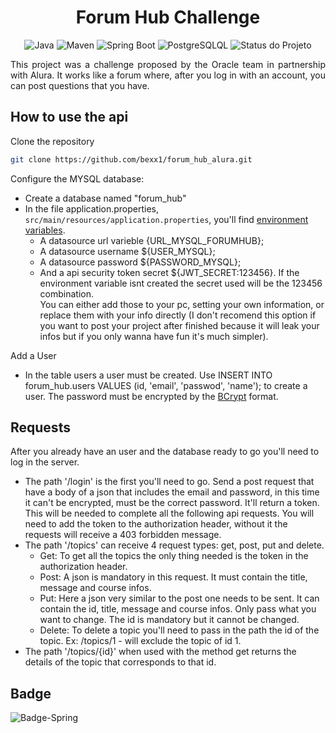 <h1 align="center">Forum Hub Challenge</h1>

<p align="center">
  <img alt="Java" src="https://img.shields.io/badge/Java-17+-blue.svg">
  <img alt="Maven" src="https://img.shields.io/badge/Maven-3.6.3-blue.svg">
  <img alt="Spring Boot" src="https://img.shields.io/badge/Spring%20Boot-3.3.1-brightgreen.svg">
  <img alt="PostgreSQLQL" src="https://img.shields.io/badge/MySQL-8.0.37-blue.svg">
  <img alt="Status do Projeto" src="https://img.shields.io/badge/status-Concluído-green">
</p>

<p align="justify">This project was a challenge proposed by the Oracle team in partnership with Alura. It works like a forum where, after you log in with an account, you can post questions that you have.</p>

## How to use the api

Clone the repository
    
  ```bash
  git clone https://github.com/bexx1/forum_hub_alura.git
  ```

Configure the MYSQL database:
   - Create a database named "forum_hub"
   - In the file application.properties, `src/main/resources/application.properties`, you'll find [environment variables](https://vercel.com/docs/projects/environment-variables). <br/>
      - A datasource url varieble {URL_MYSQL_FORUMHUB}; 
      - A datasource username ${USER_MYSQL}; 
      - A datasource password ${PASSWORD_MYSQL};
      - And a api security token secret ${JWT_SECRET:123456}.
  If the environment variable isnt created the secret used will be the 123456 combination.<br/>
     You can either add those to your pc, setting your own information, or replace them with your info directly
     (I don't recomend this option if you want to post your project after finished because it will leak your infos but if you only wanna have fun it's much simpler).
  
Add a User
  - In the table users a user must be created. Use INSERT INTO forum_hub.users VALUES (id, 'email', 'passwod', 'name'); to create a user. The password must be encrypted by the <a href="https://bcrypt-generator.com/#google_vignette">BCrypt</a> format.

## Requests
After you already have an user and the database ready to go you'll need to log in the server. 
  - The path '/login' is the first you'll need to go. Send a post request that have a body of a json that includes the email and password, in this time it can't be encrypted, must be the correct password.
   It'll return a token. This will be needed to complete all the following api requests. You will need to add the token to the authorization header, without it the requests will receive a 403 forbidden message.
  - The path '/topics' can receive 4 request types: get, post, put and delete.
    - Get: To get all the topics the only thing needed is the token in the authorization header.
    - Post: A json is mandatory in this request. It must contain the title, message and course infos. 
    - Put: Here a json very similar to the post one needs to be sent. It can contain the id, title, message and course infos. Only pass what you want to change. The id is mandatory but it cannot be changed.
    - Delete: To delete a topic you'll need to pass in the path the id of the topic. Ex: /topics/1 - will exclude the topic of id 1.
  - The path '/topics/{id}' when used with the method get returns the details of the topic that corresponds to that id.

## Badge
![Badge-Spring](https://github.com/user-attachments/assets/7e6c14a2-da4b-4cfa-b820-3582de962d44)

